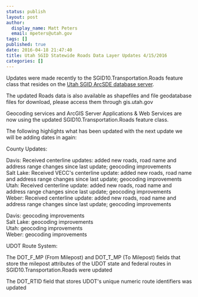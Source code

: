 ```yaml
---
status: publish
layout: post
author:
  display_name: Matt Peters
  email: mpeters@utah.gov
tags: []
published: true
date: 2016-04-18 21:47:40
title: Utah SGID Statewide Roads Data Layer Updates 4/15/2016
categories: []
---
```


Updates were made recently to the SGID10.Transportation.Roads feature class that resides on the <a href="http://gis.utah.gov/data/how-to-connect-to-the-sgid-via-sde/">Utah SGID ArcSDE database server</a>.

The updated Roads data is also available as shapefiles and file geodatabase files for download, please access them through gis.utah.gov

Geocoding services and ArcGIS Server Applications & Web Services are now using the updated SGID10.Transportation.Roads feature class.

The following highlights what has been updated with the next update we will be adding dates in again:

County Updates:

Davis: Received centerline updates: added new roads, road name and address range changes since last update; geocoding improvements  
Salt Lake: Received VECC's centerline update: added new roads, road name and address range changes since last update; geocoding improvements  
Utah: Received centerline update: added new roads, road name and address range changes since last update; geocoding improvements  
Weber: Received centerline update: added new roads, road name and address range changes since last update; geocoding improvements  


Davis: geocoding improvements  
Salt Lake: geocoding improvements  
Utah: geocoding improvements  
Weber: geocoding improvements  

UDOT Route System:

The DOT_F_MP (From Milepost) and DOT_T_MP (To Milepost) fields that store the milepost attributes of the UDOT state and federal routes in SGID10.Transportation.Roads were updated

The DOT_RTID field that stores UDOT's unique numeric route identifiers was updated
 